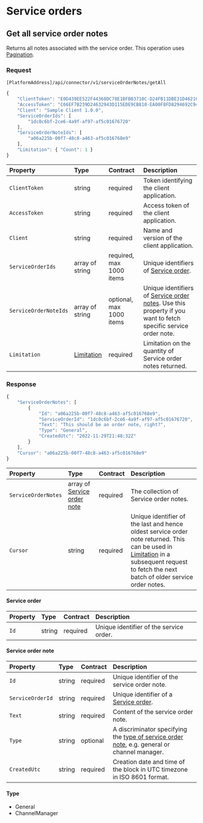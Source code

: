 # Service orders

## Get all service order notes

Returns all notes associated with the service order. This operation uses [Pagination](../guidelines/pagination.md).

### Request

`[PlatformAddress]/api/connector/v1/serviceOrderNotes/getAll`

```javascript
{
    "ClientToken": "E0D439EE522F44368DC78E1BFB03710C-D24FB11DBE31D4621C4817E028D9E1D",
    "AccessToken": "C66EF7B239D24632943D115EDE9CB810-EA00F8FD8294692C940F6B5A8F9453D",
    "Client": "Sample Client 1.0.0",
    "ServiceOrderIds": [
        "1dc0c6bf-2ce6-4a9f-af97-af5c01676720"
    ],
    "ServiceOrderNoteIds": [
        "a06a225b-00f7-48c8-a463-af5c016768e9"
    ],
    "Limitation": { "Count": 1 }
}
```

| Property | Type | Contract | Description |
| :-- | :-- | :-- | :-- |
| `ClientToken` | string | required | Token identifying the client application. |
| `AccessToken` | string | required | Access token of the client application. |
| `Client` | string | required | Name and version of the client application. |
| `ServiceOrderIds` | array of string | required, max 1000 items | Unique identifiers of [Service order](#service-order). |
| `ServiceOrderNoteIds` | array of string | optional, max 1000 items | Unique identifiers of [Service order notes](#service-order-note). Use this property if you want to fetch specific service order note. |
| `Limitation` | [Limitation](../guidelines/pagination.md#limitation) | required | Limitation on the quantity of Service order notes returned. |

### Response

```javascript
{
    "ServiceOrderNotes": [
        {
            "Id": "a06a225b-00f7-48c8-a463-af5c016768e9",
            "ServiceOrderId": "1dc0c6bf-2ce6-4a9f-af97-af5c01676720",
            "Text": "This should be an order note, right?",
            "Type": "General",
            "CreatedUtc": "2022-11-29T21:48:32Z"
        }
    ],
    "Cursor": "a06a225b-00f7-48c8-a463-af5c016768e9"
}
```

| Property | Type | Contract | Description |
| :-- | :-- | :-- | :-- |
| `ServiceOrderNotes` | array of [Service order note](#service-order-note) | required | The collection of Service order notes. |
| `Cursor` | string | required | Unique identifier of the last and hence oldest service order note returned. This can be used in [Limitation](../guidelines/pagination.md#limitation) in a subsequent request to fetch the next batch of older service order notes. |

#### Service order
| Property | Type | Contract | Description |
| :-- | :-- | :-- | :-- |
| `Id` | string | required | Unique identifier of the service order. |

#### Service order note

| Property | Type | Contract | Description |
| :-- | :-- | :-- | :-- |
| `Id` | string | required | Unique identifier of the service order note. |
| `ServiceOrderId` | string | required | Unique identifier of a [Service order](#service-order). |
| `Text` | string | required | Content of the service order note. |
| `Type` | string | optional | A discriminator specifying the [type of service order note](#type), e.g. general or channel manager. |
| `CreatedUtc` | string | required | Creation date and time of the block in UTC timezone in ISO 8601 format. |

#### Type

* General
* ChannelManager
